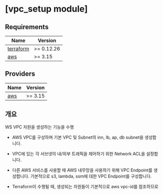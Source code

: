 # [vpc_setup module]


## Requirements

| Name | Version |
|------|---------|
| <a name="requirement_terraform"></a> [terraform](#requirement\_terraform) | >= 0.12.26 |
| <a name="requirement_aws"></a> [aws](#requirement\_aws) | >= 3.15 |

## Providers

| Name | Version |
|------|---------|
| <a name="provider_aws"></a> [aws](#provider\_aws) | >= 3.15 |

## 개요

WS VPC 자원을 생성하는 기능을 수행
  - AWS VPC를 구성하며 기본 VPC 및 Subnet의 inn, lb, ap, db subnet을 생성합니다.
  - VPC에 있는 각 서브넷의 내/외부 트래픽을 제어하기 위한 Network ACL을 설정합니다.

  - 다른 AWS 서비스를 사용할 때 AWS 내무망을 사용하기 위해 VPC Endpoint를 생성합니다. 기본적으로 s3, lambda, ssm에 대한 VPC Endpoint를 구성합니다.
  - Terraform이 수행될 때, 생성되는 자원들이 기본적으로 aws vpc-id를 참조하므로 




